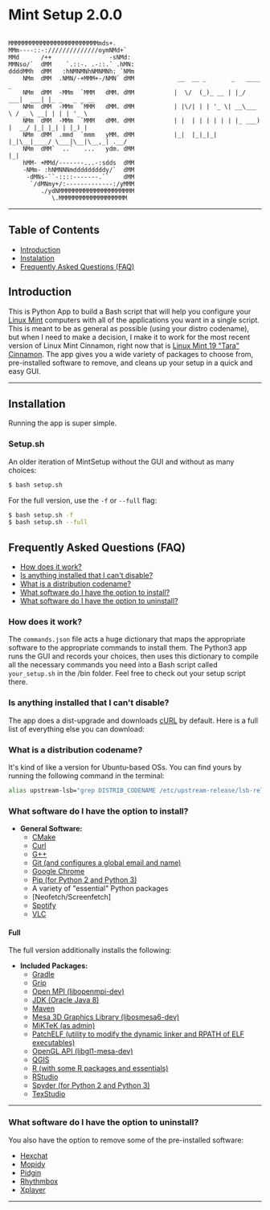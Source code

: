 # Mint Setup 2.0.0

```

MMMMMMMMMMMMMMMMMMMMMMMMMmds+.        
MMm----::-://////////////oymNMd+`     
MMd      /++                -sNMd:    
MMNso/`  dMM    `.::-. .-::.` .hMN:   
ddddMMh  dMM   :hNMNMNhNMNMNh: `NMm  
    NMm  dMM  .NMN/-+MMM+-/NMN` dMM            __  __ _       _   ____       _
    NMm  dMM  -MMm  `MMM   dMM. dMM           |  \/  (_)_ __ | |_/ ___|  ___| |_ _   _ _ __
    NMm  dMM  -MMm  `MMM   dMM. dMM           | |\/| | | '_ \| __\___ \ / _ \ __| | | | '_ \
    NMm  dMM  -MMm  `MMM   dMM. dMM           | |  | | | | | | |_ ___) |  __/ |_| |_| | |_) |   
    NMm  dMM  .mmd  `mmm   yMM. dMM           |_|  |_|_|_| |_|\__|____/ \___|\__|\__,_| .__/   
    NMm  dMM`  ..`   ...   ydm. dMM                                                   |_|    
    hMM- +MMd/-------...-:sdds  dMM   
    -NMm- :hNMNNNmdddddddddy/`  dMM   
     -dMNs-``-::::-------.``    dMM   
      `/dMNmy+/:-------------:/yMMM   
         ./ydNMMMMMMMMMMMMMMMMMMMMM
            \.MMMMMMMMMMMMMMMMMMM
```


***

## Table of Contents
* <a href="#intro">Introduction</a>
* <a href="#instalation">Instalation</a>
* <a href="#faq">Frequently Asked Questions (FAQ)</a>

## <a id="intro">Introduction</a>

This is Python App to build a Bash script that will help you configure your [Linux Mint](https://www.linuxmint.com/) computers with all of the applications you want in a single script. This is meant to be as general as possible (using your distro codename), but when I need to make a decision, I make it to work for the most recent version of Linux Mint Cinnamon, right now that is [Linux Mint 19 "Tara" Cinnamon](https://www.linuxmint.com/edition.php?id=254). The app gives you a wide variety of packages to choose from, pre-installed software to remove, and cleans up your setup in a quick and easy GUI.

***

## <a id="installation">Installation</a>

Running the app is super simple.

### Setup.sh

An older iteration of MintSetup without the GUI and without as many choices:

```bash
$ bash setup.sh
```

For the full version, use the `-f` or `--full` flag:

```bash
$ bash setup.sh -f
$ bash setup.sh --full
```

## <a id="faq">Frequently Asked Questions (FAQ)</a>
* [How does it work?](#faq-howitworks)
* [Is anything installed that I can't disable?](#faq-required)
* [What is a distribution codename?](#faq-codename)
* [What software do I have the option to install?](#faq-options)
* [What software do I have the option to uninstall?](#faq-uninstall)

### <a id="faq-howitworks">How does it work?</a>

The `commands.json` file acts a huge dictionary that maps the appropriate software to the appropriate commands to install them. The Python3 app runs the GUI and records your choices, then uses this dictionary to compile all the necessary commands you need into a Bash script called `your_setup.sh` in the /bin folder. Feel free to check out your setup script there.

### <a id="faq-required">Is anything installed that I can't disable?</a>

The app does a dist-upgrade and downloads [cURL](https://curl.haxx.se/) by default. Here is a full list of everything else you can download:

### <a id="faq-codename">What is a distribution codename?</a>

It's kind of like a version for Ubuntu-based OSs. You can find yours by running the following command in the terminal:

```bash
alias upstream-lsb="grep DISTRIB_CODENAME /etc/upstream-release/lsb-release | grep -o --colour=never \"[a-z-]*$\""
```

### <a id="faq-options">What software do I have the option to install?</a>

* **General Software:**
    * [CMake](https://cmake.org/)
    * [Curl](https://curl.haxx.se/)
    * [G++](https://linux.die.net/man/1/g++)
    * [Git (and configures a global email and name)](https://git-scm.com/)
    * [Google Chrome](https://www.google.com/chrome/)
    * [Pip (for Python 2 and Python 3)](https://pypi.org/project/pip/)
    * A variety of "essential" Python packages
    * [Neofetch/Screenfetch]
    * [Spotify](https://www.spotify.com/)
    * [VLC](https://www.videolan.org/vlc/index.html)

#### Full

The full version additionally installs the following:

* **Included Packages:**
    * [Gradle](https://gradle.org/)
    * [Grip](https://github.com/joeyespo/grip)
    * [Open MPI (libopenmpi-dev)](https://www.open-mpi.org/)
    * [JDK (Oracle Java 8)](https://www.oracle.com/technetwork/java/index.html)
    * [Maven](https://maven.apache.org/)
    * [Mesa 3D Graphics Library (libosmesa6-dev)](https://mesa3d.org/)
    * [MiKTeK (as admin)](https://miktex.org/)
    * [PatchELF (utility to modify the dynamic linker and RPATH of ELF executables)](https://nixos.org/patchelf.html)
    * [OpenGL API (libgl1-mesa-dev)](https://www.mesa3d.org/)
    * [QGIS](https://qgis.org/en/site/index.html)
    * [R (with some R packages and essentials)](https://www.r-project.org/)
    * [RStudio](https://www.rstudio.com/)
    * [Spyder (for Python 2 and Python 3)](https://github.com/spyder-ide/spyder)
    * [TexStudio](https://www.texstudio.org/)

***

### <a id="faq-uninstall">What software do I have the option to uninstall?</a>

You also have the option to remove some of the pre-installed software:

* [Hexchat](https://hexchat.github.io/)
* [Mopidy](https://www.mopidy.com/)
* [Pidgin](https://pidgin.im/)
* [Rhythmbox](https://wiki.gnome.org/Apps/Rhythmbox)
* [Xplayer](https://github.com/linuxmint/xplayer)

***

